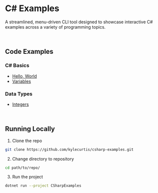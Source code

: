 # C# Examples

A streamlined, menu-driven CLI tool designed to showcase interactive C# examples across a variety of programming topics. 

<br>

## Code Examples

### C# Basics

- [Hello, World](https://github.com/kylecurtis/csharp-examples/blob/main/CSharpExamples/01-Basics/HelloWorld.cs)
- [Variables](https://github.com/kylecurtis/csharp-examples/blob/main/CSharpExamples/01-Basics/Variables.cs)

### Data Types

- [Integers](https://github.com/kylecurtis/csharp-examples/blob/main/CSharpExamples/02-Data-Types/Integers.cs)

<br>

## Running Locally

1. Clone the repo

```bash
git clone https://github.com/kylecurtis/csharp-examples.git
```

2. Change directory to repository

```bash
cd path/to/repo/
```

3. Run the project

```bash
dotnet run --project CSharpExamples
```
